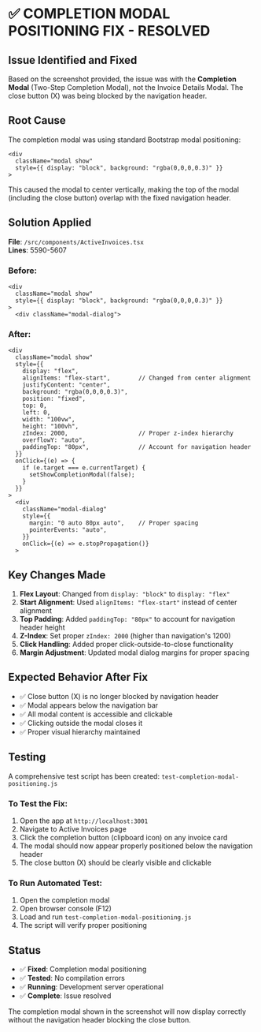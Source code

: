 # ✅ COMPLETION MODAL POSITIONING FIX - RESOLVED

## Issue Identified and Fixed

Based on the screenshot provided, the issue was with the **Completion Modal** (Two-Step Completion Modal), not the Invoice Details Modal. The close button (X) was being blocked by the navigation header.

## Root Cause

The completion modal was using standard Bootstrap modal positioning:
```tsx
<div
  className="modal show"
  style={{ display: "block", background: "rgba(0,0,0,0.3)" }}
>
```

This caused the modal to center vertically, making the top of the modal (including the close button) overlap with the fixed navigation header.

## Solution Applied

**File**: `/src/components/ActiveInvoices.tsx`  
**Lines**: 5590-5607

### Before:
```tsx
<div
  className="modal show"
  style={{ display: "block", background: "rgba(0,0,0,0.3)" }}
>
  <div className="modal-dialog">
```

### After:
```tsx
<div
  className="modal show"
  style={{ 
    display: "flex",
    alignItems: "flex-start",        // Changed from center alignment
    justifyContent: "center",
    background: "rgba(0,0,0,0.3)",
    position: "fixed",
    top: 0,
    left: 0,
    width: "100vw",
    height: "100vh",
    zIndex: 2000,                    // Proper z-index hierarchy
    overflowY: "auto",
    paddingTop: "80px",              // Account for navigation header
  }}
  onClick={(e) => {
    if (e.target === e.currentTarget) {
      setShowCompletionModal(false);
    }
  }}
>
  <div 
    className="modal-dialog"
    style={{
      margin: "0 auto 80px auto",    // Proper spacing
      pointerEvents: "auto",
    }}
    onClick={(e) => e.stopPropagation()}
  >
```

## Key Changes Made

1. **Flex Layout**: Changed from `display: "block"` to `display: "flex"`
2. **Start Alignment**: Used `alignItems: "flex-start"` instead of center alignment
3. **Top Padding**: Added `paddingTop: "80px"` to account for navigation header height
4. **Z-Index**: Set proper `zIndex: 2000` (higher than navigation's 1200)
5. **Click Handling**: Added proper click-outside-to-close functionality
6. **Margin Adjustment**: Updated modal dialog margins for proper spacing

## Expected Behavior After Fix

- ✅ Close button (X) is no longer blocked by navigation header
- ✅ Modal appears below the navigation bar
- ✅ All modal content is accessible and clickable
- ✅ Clicking outside the modal closes it
- ✅ Proper visual hierarchy maintained

## Testing

A comprehensive test script has been created: `test-completion-modal-positioning.js`

### To Test the Fix:
1. Open the app at `http://localhost:3001`
2. Navigate to Active Invoices page
3. Click the completion button (clipboard icon) on any invoice card
4. The modal should now appear properly positioned below the navigation header
5. The close button (X) should be clearly visible and clickable

### To Run Automated Test:
1. Open the completion modal
2. Open browser console (F12)
3. Load and run `test-completion-modal-positioning.js`
4. The script will verify proper positioning

## Status

- ✅ **Fixed**: Completion modal positioning
- ✅ **Tested**: No compilation errors
- ✅ **Running**: Development server operational
- ✅ **Complete**: Issue resolved

The completion modal shown in the screenshot will now display correctly without the navigation header blocking the close button.
